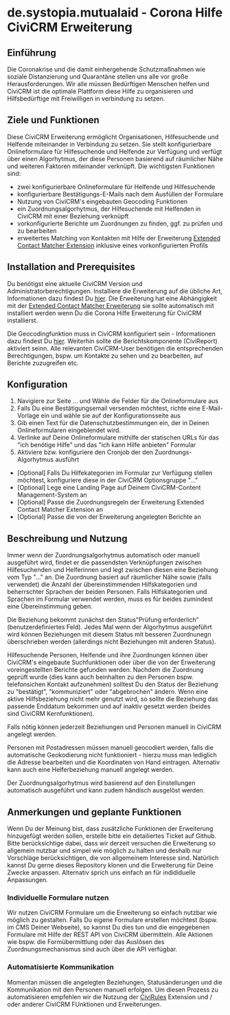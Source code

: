 # de.systopia.mutualaid - Corona Hilfe CiviCRM Erweiterung
## Einführung
Die Coronakrise und die damit einhergehende Schutzmaßnahmen wie soziale Distanzierung und Quarantäne stellen uns alle vor große Herausforderungen. Wir alle müssen Bedürftigen Menschen helfen und CiviCRM ist die optimale Plattform diese Hilfe zu organisieren und Hilfsbedürftige mit Freiwilligen in verbindung zu setzen.

## Ziele und Funktionen
Diese CiviCRM Erweiterung ermöglicht Organisationen, Hilfesuchende und Helfende miteinander in Verbindung zu setzen. Sie stellt konfigurierbare Onlineformulare für Hilfesuchende und Helfende zur Verfügung und verfügt über einen Algorhytmus, der diese Personen basierend auf räumlicher Nähe und weiteren Faktoren miteinander verknüpft. Die wichtigsten Funktionen sind: 

* zwei konfigurierbare Onlineformulare für Helfende und Hilfesuchende
* konfigurierbare Bestätigungs-E-Mails nach dem Ausfüllen der Formulare
* Nutzung von CiviCRM's eingebauten Geocoding Funktionen
* ein Zuordnungsalgorhytmus, der Hilfesuchende mit Helfenden in CiviCRM mit einer Beziehung verknüpft
* vorkonfigurierte Berichte um Zuordnungen zu finden, ggf. zu prüfen und zu bearbeiten
* erweitertes Matching von Kontakten mit Hilfe der Erweiterung [Extended Contact Matcher Extension](https://github.com/systopia/de.systopia.xcm) inklusive eines vorkonfigurierten Profils

## Installation and Prerequisites
Du benötigst eine aktuelle CiviCRM Version und Administratorberechtigungen. Installiere die Erweiterung auf die übliche Art, Informationen dazu findest Du [hier](https://docs.civicrm.org/sysadmin/en/latest/customize/extensions/#installing-a-new-extension). Die Erweiterung hat eine Abhängigkeit mit der [Extended Contact Matcher Erweiterung](https://github.com/systopia/de.systopia.xcm) sie sollte automatisch mit installiert werden wenn Du die Corona Hilfe Erweiterung für CiviCRM installierst.

Die Geocodingfunktion muss in CiviCRM konfiguriert sein - Informationen dazu findest Du [hier](https://docs.civicrm.org/user/en/latest/initial-set-up/mapping/). Weiterhin sollte die Berichtskomponente (CiviReport) aktiviert seinn. Alle relevanten CiviCRM-User benötigen die entsprechenden Berechtigungen, bspw. um Kontakte zu sehen und zu bearbeiten, auf Berichte zuzugreifen etc.


## Konfiguration
1. Navigiere zur Seite ... und Wähle die Felder für die Onlineformulare aus
2. Falls Du eine Bestätigungsemail versenden möchtest, richte eine E-Mail-Vorlage ein und wähle sie auf der Konfigurationsseite aus
3. Gib einen Text für die Datenschutzbestimmungen ein, der in Deinen Onlineformularen eingeblendet wird.
4. Verlinke auf Deine Onlineformulare mithilfe der statischen URLs für das "ich benötige Hilfe" und das "ich kann Hilfe anbieten" Formular
5. Aktiviere bzw. konfiguriere den Cronjob der den Zuordnungs-Algorhytmus ausführt

* [Optional] Falls Du Hilfekategorien im Formular zur Verfügung stellen möchtest, konfiguriere diese in der CiviCRM Optionsgruppe "..."
* [Optional] Lege eine Landing Page auf Deinem CiviCRM-Content Management-System an
* [Optional] Passe die Zuordnungsregeln der Erweiterung Extended Contact Matcher Extension an
* [Optional] Passe die von der Erweiterung angelegten Berichte an


## Beschreibung und Nutzung
Immer wenn der Zuordnungsalgorhytmus automatisch oder manuell ausgeführt wird, findet er die passendsten Verknüpfungen zwischen Hilfesuchenden und Helferinnen und legt zwischen diesen eine Beziehung vom Typ "..." an. Die Zuordnung basiert auf räumlicher Nähe sowie (falls verwendet) die Anzahl der übereinstimmenden Hilfskategorien und beherrschter Sprachen der beiden Personen. Falls Hilfskategorien und Sprachen im Formular verwendet werden, muss es für beides zumindest eine Übereinstimmung geben.

Die Beziehung bekommt zunächst den Status"Prüfung erforderlich" (benutzerdefiniertes Feld). Jedes Mal wenn der Algorhytmus ausgeführt wird können Beziehungen mit diesem Status mit besseren Zuordnunegn überschrieben werden (allerdings nicht Beziehungen mit anderen Status).

Hilfesuchende Personen, Helfende und ihre Zuordnungen können über CiviCRM's eingebaute Suchfunktionen oder über die von der Erweiterung voreingestellten Berichte gefunden werden. Nachdem die Zuordnung geprüft wurde (dies kann auch beinhalten zu den Personen bspw. telefonsichen Kontakt aufzunehmen) solltest Du den Status der Beziehung zu "bestätigt", "kommuniziert" oder "abgebrochen" ändern. Wenn eine aktive Hilfsbeziehung nicht mehr genutzt wird, so sollte die Beziehung das passende Enddatum bekommen und auf inaktiv gesetzt werden (beides sind CiviCRM Kernfunktionen).

Falls nötig können jederzeit Beziehungen und Personen manuell in CiviCRM angelegt werden.

Personen mit Postadressen müssen manuell geocodiert werden, falls die automatische Geokodierung nicht funktioniert - hierzu muss man lediglich die Adresse bearbeiten und die Koordinaten von Hand eintragen. Alternativ kann auch eine Helferbeziehung manuell angelegt werden.

Der Zuordnungsalgorhytmus wird basierend auf den Einstellungen automatisch ausgeführt und kann zudem händisch ausgelöst werden.  

## Anmerkungen und geplante Funktionen
Wenn Du der Meinung bist, dass zusätzliche Funktionen der Erweiterung hinzugefügt werden sollen, erstelle bitte ein detailiertes Ticket auf Github. Bitte berücksichtige dabei, dass wir derzeit versuchen die Erweiterung so allgemein nutzbar und simpel wie möglich zu halten und deshalb nur Vorschläge berücksichtigen, die von allgemeinem Interesse sind. Natürlich kannst Du gerne dieses Repository klonen und die Erweiterung für Deine Zwecke anpassen. Alternativ sprich uns einfach an für indididuelle Anpassungen.

### Individuelle Formulare nutzen
Wir nutzen CiviCRM Formulare um die Erweiterung so einfach nutzbar wie möglich zu gestalten. Falls Du eigene Formulare erstellen möchtest (bspw. im CMS Deiner Webseite), so kannst Du dies tun und die eingegebenen Formulare mit Hilfe der REST API von CiviCRM übermitteln. Alle Aktionen wie bspw. die Formübermittlung oder das Auslösen des Zuordnungsmechanismus sind auch über die API verfügbar.

### Automatisierte Kommunikation
Momentan müssen die angelegten Beziehungen, Statusänderungen und die Kommunikation mit den Personen manuell erfolgen. Um diesen Prozess zu automatisieren empfehlen wir die Nutzung der [CiviRules](https://github.com/Kajakaran/org.civicoop.civirules) Extension und / oder anderer CiviCRM FUnktionen und Erweiterungen.
